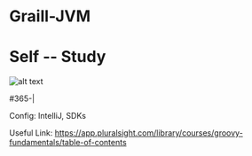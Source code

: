 # Graill-JVM
# Self -- Study


![alt text](https://pbs.twimg.com/profile_images/378800000784852682/6d180ca6647e7f690c2615a86e7c2843_400x400.png)


#365-|

Config: IntelliJ, SDKs

Useful Link: https://app.pluralsight.com/library/courses/groovy-fundamentals/table-of-contents

